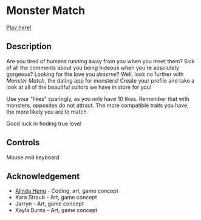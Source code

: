 # Monster Match

[Play here!](https://alinda.itch.io/monster-match)
 
## Description

Are you tired of humans running away from you when you meet them? Sick of all the comments about you being hideous when you're absolutely gorgeous? Looking for the love you *deserve*? Well, look no further with *Monster Match*, the dating app for monsters! Create your profile and take a look at all of the beautiful suitors we have in store for you!

Use your "likes" sparingly, as you only have 10 likes. Remember that with monsters, opposites do not attract. The more compatible traits you have, the more likely you are to match.

Good luck in finding true love!

## Controls

Mouse and keyboard

## Acknowledgement

- [Alinda Heng](https://github.com/Alindah) - Coding, art, game concept
- Kara Straub - Art, game concept
- Jarryn - Art, game concept
- Kayla Burns - Art, game concept
